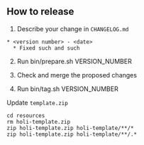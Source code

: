 ## How to release

1. Describe your change in `CHANGELOG.md`

```
* <version number> - <date>
  * Fixed such and such
```

2. Run bin/prepare.sh VERSION_NUMBER

3. Check and merge the proposed changes

4. Run bin/tag.sh VERSION_NUMBER


Update `template.zip`

```
cd resources
rm holi-template.zip
zip holi-template.zip holi-template/**/*
zip holi-template.zip holi-template/**/.*
```
